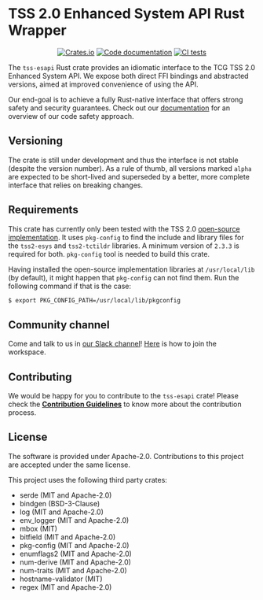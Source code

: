 <!--
  -- Copyright 2019 Contributors to the Parsec project.
  -- SPDX-License-Identifier: Apache-2.0
--->

# TSS 2.0 Enhanced System API Rust Wrapper 

<p align="center">
  <a href="https://crates.io/crates/tss-esapi"><img alt="Crates.io" src="https://img.shields.io/crates/v/tss-esapi"></a>
  <a href="https://docs.rs/tss-esapi"><img src="https://docs.rs/tss-esapi/badge.svg" alt="Code documentation"/></a>
  <a href="https://github.com/parallaxsecond/rust-tss-esapi/actions?query=workflow%3A%22Continuous+Integration%22"><img src="https://github.com/parallaxsecond/rust-tss-esapi/workflows/Continuous%20Integration/badge.svg" alt="CI tests"/></a>
</p>

The `tss-esapi` Rust crate provides an idiomatic interface to the TCG TSS 2.0 Enhanced System API. We expose both direct FFI bindings and abstracted versions, aimed at improved convenience of using the API.

Our end-goal is to achieve a fully Rust-native interface that offers strong safety and security guarantees. Check out our [documentation](https://docs.rs/tss-esapi/*/tss_esapi/#notes-on-code-safety) for an overview of our code safety approach.

## Versioning

The crate is still under development and thus the interface is not stable (despite the version number). As a rule of thumb, all versions marked `alpha` are expected to be short-lived and superseded by a better, more complete interface that relies on breaking changes.

## Requirements

This crate has currently only been tested with the TSS 2.0
[open-source implementation](https://github.com/tpm2-software/tpm2-tss).
It uses `pkg-config` to find the include and library files for the `tss2-esys` and `tss2-tctildr`
libraries. A minimum version of `2.3.3` is required for both. `pkg-config` tool is needed to build this crate.

Having installed the open-source implementation libraries at `/usr/local/lib` (by default), it
might happen that `pkg-config` can not find them. Run the following command if that is the
case:
```bash
$ export PKG_CONFIG_PATH=/usr/local/lib/pkgconfig
```

## Community channel

Come and talk to us in [our Slack channel](https://app.slack.com/client/T0JK1PCN6/CPMQ9D4H1)!
[Here](http://dockr.ly/slack) is how to join the workspace.

## Contributing

We would be happy for you to contribute to the `tss-esapi` crate!
Please check the [**Contribution Guidelines**](https://parallaxsecond.github.io/parsec-book/contributing.html)
to know more about the contribution process.

## License

The software is provided under Apache-2.0. Contributions to this project are accepted under the same license.

This project uses the following third party crates:
* serde (MIT and Apache-2.0)
* bindgen (BSD-3-Clause)
* log (MIT and Apache-2.0)
* env\_logger (MIT and Apache-2.0)
* mbox (MIT)
* bitfield (MIT and Apache-2.0)
* pkg-config (MIT and Apache-2.0)
* enumflags2 (MIT and Apache-2.0)
* num-derive (MIT and Apache-2.0)
* num-traits (MIT and Apache-2.0)
* hostname-validator (MIT)
* regex (MIT and Apache-2.0)
